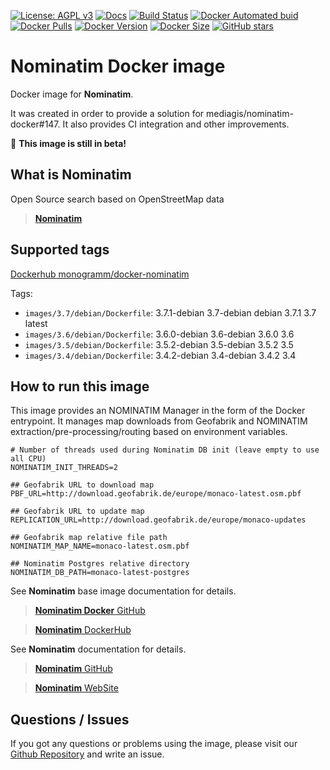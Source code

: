 [![License: AGPL v3][uri_license_image]][uri_license]
[![Docs](https://img.shields.io/badge/Docs-Github%20Pages-blue)](https://monogramm.github.io/docker-nominatim/)
[![Build Status](https://travis-ci.org/Monogramm/docker-nominatim.svg)](https://travis-ci.org/Monogramm/docker-nominatim)
[![Docker Automated buid](https://img.shields.io/docker/cloud/build/monogramm/docker-nominatim.svg)](https://hub.docker.com/r/monogramm/docker-nominatim/)
[![Docker Pulls](https://img.shields.io/docker/pulls/monogramm/docker-nominatim.svg)](https://hub.docker.com/r/monogramm/docker-nominatim/)
[![Docker Version](https://images.microbadger.com/badges/version/monogramm/docker-nominatim.svg)](https://microbadger.com/images/monogramm/docker-nominatim)
[![Docker Size](https://images.microbadger.com/badges/image/monogramm/docker-nominatim.svg)](https://microbadger.com/images/monogramm/docker-nominatim)
[![GitHub stars](https://img.shields.io/github/stars/Monogramm/docker-nominatim?style=social)](https://github.com/Monogramm/docker-nominatim)

# **Nominatim** Docker image

Docker image for **Nominatim**.

It was created in order to provide a solution for mediagis/nominatim-docker#147.
It also provides CI integration and other improvements.

:construction: **This image is still in beta!**

## What is **Nominatim**

Open Source search based on OpenStreetMap data

> [**Nominatim**](https://nominatim.org/)

## Supported tags

[Dockerhub monogramm/docker-nominatim](https://hub.docker.com/r/monogramm/docker-nominatim/)

Tags:
-   `images/3.7/debian/Dockerfile`: 3.7.1-debian 3.7-debian debian 3.7.1 3.7 latest <!--+tags-->
-   `images/3.6/debian/Dockerfile`: 3.6.0-debian 3.6-debian 3.6.0 3.6 <!--+tags-->
-   `images/3.5/debian/Dockerfile`: 3.5.2-debian 3.5-debian 3.5.2 3.5 <!--+tags-->
-   `images/3.4/debian/Dockerfile`: 3.4.2-debian 3.4-debian 3.4.2 3.4 <!--+tags-->

## How to run this image

This image provides an NOMINATIM Manager in the form of the Docker entrypoint.
It manages map downloads from Geofabrik and NOMINATIM extraction/pre-processing/routing based on environment variables.

```shell
# Number of threads used during Nominatim DB init (leave empty to use all CPU)
NOMINATIM_INIT_THREADS=2

## Geofabrik URL to download map
PBF_URL=http://download.geofabrik.de/europe/monaco-latest.osm.pbf

## Geofabrik URL to update map
REPLICATION_URL=http://download.geofabrik.de/europe/monaco-updates

## Geofabrik map relative file path
NOMINATIM_MAP_NAME=monaco-latest.osm.pbf

## Nominatim Postgres relative directory
NOMINATIM_DB_PATH=monaco-latest-postgres

```

See **Nominatim** base image documentation for details.

> [**Nominatim Docker** GitHub](https://github.com/mediagis/nominatim-docker)

> [**Nominatim** DockerHub](https://hub.docker.com/r/mediagis/nominatim/)

See **Nominatim** documentation for details.

> [**Nominatim** GitHub](https://github.com/osm-search/Nominatim)

> [**Nominatim** WebSite](https://nominatim.org/)

## Questions / Issues

If you got any questions or problems using the image, please visit our [Github Repository](https://github.com/Monogramm/docker-nominatim) and write an issue.


[uri_license]: http://www.gnu.org/licenses/agpl.html

[uri_license_image]: https://img.shields.io/badge/License-AGPL%20v3-blue.svg
